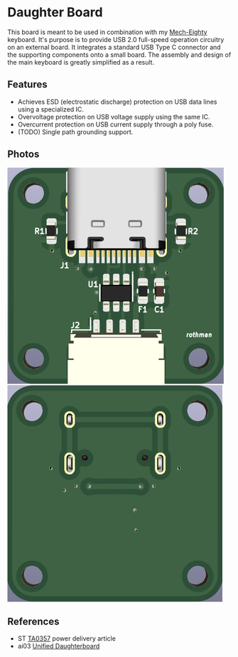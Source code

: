 # Daughter Board
This board is meant to be used in combination with my [Mech-Eighty](https://github.com/rothman5/mech-eighty) keyboard. 
It's purpose is to provide USB 2.0 full-speed operation circuitry on an external board.
It integrates a standard USB Type C connector and the supporting components onto a small board.
The assembly and design of the main keyboard is greatly simplified as a result.

## Features
- Achieves ESD (electrostatic discharge) protection on USB data lines using a specialized IC.
- Overvoltage protection on USB voltage supply using the same IC.
- Overcurrent protection on USB current supply through a poly fuse.
- (TODO) Single path grounding support.

## Photos
![alt text](https://github.com/rothman5/usbc-daughter-board/blob/c97103dfde8c70be1457c372696d8910cc421555/images/front-preview.png)
![alt text](https://github.com/rothman5/usbc-daughter-board/blob/c97103dfde8c70be1457c372696d8910cc421555/images/back-preview.png)

## References
- ST [TA0357](https://www.st.com/resource/en/technical_article/dm00496853-overview-of-usb-type-c-and-power-delivery-technologies-stmicroelectronics.pdf) power delivery article
- ai03 [Unified Daughterboard](https://github.com/ai03-2725/Unified-Daughterboard)
